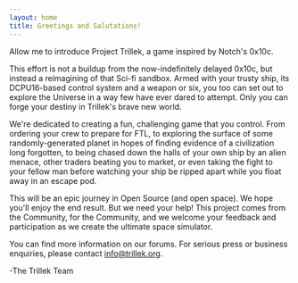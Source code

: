 ```yaml
---
layout: home
title: Greetings and Salutations!
---
```


Allow me to introduce Project Trillek, a game inspired by Notch's 0x10c.

This effort is not a buildup from the now-indefinitely delayed 0x10c, but instead a reimagining of that Sci-fi sandbox. Armed with your trusty ship, its DCPU16-based control system and a weapon or six, you too can set out to explore the Universe in a way few have ever dared to attempt. Only you can forge your destiny in Trillek's brave new world.

We're dedicated to creating a fun, challenging game that you control. From ordering your crew to prepare for FTL, to exploring the surface of some randomly-generated planet in hopes of finding evidence of a civilization long forgotten, to being chased down the halls of your own ship by an alien menace, other traders beating you to market, or even taking the fight to your fellow man before watching your ship be ripped apart while you float away in an escape pod.

This will be an epic journey in Open Source (and open space). We hope you'll enjoy the end result. But we need your help! This project comes from the Community, for the Community, and we welcome your feedback and participation as we create the ultimate space simulator.

You can find more information on our forums. For serious press or business enquiries, please contact [info@trillek.org][email].

-The Trillek Team

[email]: mailto:info@trillek.org